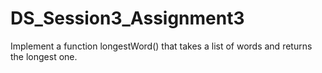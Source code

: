 # DS_Session3_Assignment3
Implement a function longestWord() that takes a list of words and returns the longest one.
